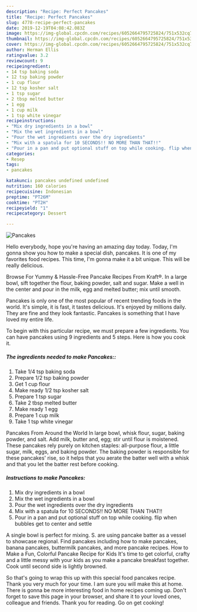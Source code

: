 ```yaml
---
description: "Recipe: Perfect Pancakes"
title: "Recipe: Perfect Pancakes"
slug: 4778-recipe-perfect-pancakes
date: 2019-12-19T04:08:42.083Z
image: https://img-global.cpcdn.com/recipes/6052664795725824/751x532cq70/pancakes-recipe-main-photo.jpg
thumbnail: https://img-global.cpcdn.com/recipes/6052664795725824/751x532cq70/pancakes-recipe-main-photo.jpg
cover: https://img-global.cpcdn.com/recipes/6052664795725824/751x532cq70/pancakes-recipe-main-photo.jpg
author: Herman Ellis
ratingvalue: 3.2
reviewcount: 9
recipeingredient:
- 14 tsp baking soda
- 12 tsp baking powder
- 1 cup flour
- 12 tsp kosher salt
- 1 tsp sugar
- 2 tbsp melted butter
- 1 egg
- 1 cup milk
- 1 tsp white vinegar
recipeinstructions:
- "Mix dry ingredients in a bowl"
- "Mix the wet ingredients in a bowl"
- "Pour the wet ingredients over the dry ingredients"
- "Mix with a spatula for 10 SECONDS!! NO MORE THAN THAT!!"
- "Pour in a pan and put optional stuff on top while cooking. flip when bubbles get to center and settle"
categories:
- Resep
tags:
- pancakes

katakunci: pancakes undefined undefined
nutrition: 160 calories
recipecuisine: Indonesian
preptime: "PT26M"
cooktime: "PT2H"
recipeyield: "1"
recipecategory: Dessert

---
```



![Pancakes](https://img-global.cpcdn.com/recipes/6052664795725824/751x532cq70/pancakes-recipe-main-photo.jpg)

Hello everybody, hope you're having an amazing day today. Today, I'm gonna show you how to make a special dish, pancakes. It is one of my favorites food recipes. This time, I'm gonna make it a bit unique. This will be really delicious.

Browse For Yummy &amp; Hassle-Free Pancake Recipes From Kraft®. In a large bowl, sift together the flour, baking powder, salt and sugar. Make a well in the center and pour in the milk, egg and melted butter; mix until smooth.

Pancakes is only one of the most popular of recent trending foods in the world. It's simple, it is fast, it tastes delicious. It's enjoyed by millions daily. They are fine and they look fantastic. Pancakes is something that I have loved my entire life.


To begin with this particular recipe, we must prepare a few ingredients. You can have pancakes using 9 ingredients and 5 steps. Here is how you cook it.

##### The ingredients needed to make Pancakes::

1. Take 1/4 tsp baking soda
1. Prepare 1/2 tsp baking powder
1. Get 1 cup flour
1. Make ready 1/2 tsp kosher salt
1. Prepare 1 tsp sugar
1. Take 2 tbsp melted butter
1. Make ready 1 egg
1. Prepare 1 cup milk
1. Take 1 tsp white vinegar


Pancakes From Around the World In large bowl, whisk flour, sugar, baking powder, and salt. Add milk, butter and, egg; stir until flour is moistened. These pancakes rely purely on kitchen staples: all-purpose flour, a little sugar, milk, eggs, and baking powder. The baking powder is responsible for these pancakes&#39; rise, so it helps that you aerate the batter well with a whisk and that you let the batter rest before cooking. 

##### Instructions to make Pancakes:

1. Mix dry ingredients in a bowl
1. Mix the wet ingredients in a bowl
1. Pour the wet ingredients over the dry ingredients
1. Mix with a spatula for 10 SECONDS!! NO MORE THAN THAT!!
1. Pour in a pan and put optional stuff on top while cooking. flip when bubbles get to center and settle


A single bowl is perfect for mixing. S. are using pancake batter as a vessel to showcase regional. Find pancakes including how to make pancakes, banana pancakes, buttermilk pancakes, and more pancake recipes. How to Make a Fun, Colorful Pancake Recipe for Kids It&#39;s time to get colorful, crafty and a little messy with your kids as you make a pancake breakfast together. Cook until second side is lightly browned. 

So that's going to wrap this up with this special food pancakes recipe. Thank you very much for your time. I am sure you will make this at home. There is gonna be more interesting food in home recipes coming up. Don't forget to save this page in your browser, and share it to your loved ones, colleague and friends. Thank you for reading. Go on get cooking!
